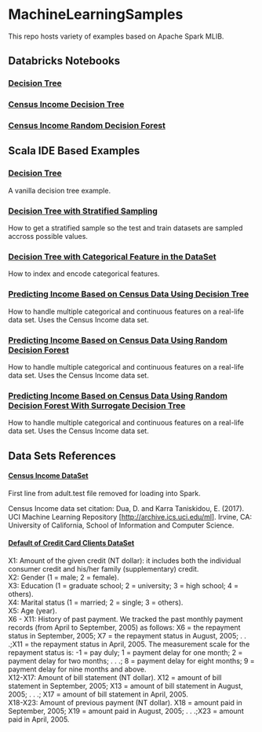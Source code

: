# MachineLearningSamples

This repo hosts variety of examples based on Apache Spark MLIB.

## Databricks Notebooks

### [Decision Tree](https://github.com/FINRAOS/CodeSamples/blob/master/machine-learning-samples/databricks/DecisionTreeShapeExample.scala)

### [Census Income Decision Tree](https://github.com/FINRAOS/CodeSamples/blob/master/machine-learning-samples/databricks/CensusIncomeDecisionTree.scala)

### [Census Income Random Decision Forest](https://github.com/FINRAOS/CodeSamples/blob/master/machine-learning-samples/databricks/CensusIncomeDecisionTree.scala)

## Scala IDE Based Examples

### [Decision Tree](https://github.com/FINRAOS/CodeSamples/blob/master/machine-learning-samples/src/main/scala/org/ibrahim/ezmachinelearning/DTShapeTypeExample.scala)
A vanilla decision tree example.

### [Decision Tree with Stratified Sampling](https://github.com/FINRAOS/CodeSamples/blob/master/machine-learning-samples/src/main/scala/org/ibrahim/ezmachinelearning/DTShapeTypeStratifiedExamples.scala)
How to get a stratified sample so the test and train datasets are sampled accross possible values.

### [Decision Tree with Categorical Feature in the DataSet](https://github.com/FINRAOS/CodeSamples/blob/master/machine-learning-samples/src/main/scala/org/ibrahim/ezmachinelearning/DTShapeTypeWithCategoricalFeaturesExample.scala)
How to index and encode categorical features.

### [Predicting Income Based on Census Data Using Decision Tree](https://github.com/FINRAOS/CodeSamples/blob/master/machine-learning-samples/src/main/scala/org/ibrahim/ezmachinelearning/DTCensusIncomeExample.scala)
How to handle multiple categorical and continuous features on a real-life data set.
Uses the Census Income data set.

### [Predicting Income Based on Census Data Using Random Decision Forest](https://github.com/FINRAOS/CodeSamples/blob/master/machine-learning-samples/src/main/scala/org/ibrahim/ezmachinelearning/RFCensusIncomeExample.scala)
How to handle multiple categorical and continuous features on a real-life data set.
Uses the Census Income data set.

### [Predicting Income Based on Census Data Using Random Decision Forest With Surrogate Decision Tree](https://github.com/FINRAOS/CodeSamples/blob/master/machine-learning-samples/src/main/scala/org/ibrahim/ezmachinelearning/RFWithSurrogateCensusIncomeExample.scala)
How to handle multiple categorical and continuous features on a real-life data set.
Uses the Census Income data set.

## Data Sets References

#### [Census Income DataSet](https://archive.ics.uci.edu/ml/datasets/Census+Income)
First line from adult.test file removed for loading into Spark.

Census Income data set citation:
Dua, D. and Karra Taniskidou, E. (2017). UCI Machine Learning Repository [http://archive.ics.uci.edu/ml]. Irvine, CA: University of California, School of Information and Computer Science.

#### [Default of Credit Card Clients DataSet](https://archive.ics.uci.edu/ml/datasets/default+of+credit+card+clients)

X1: Amount of the given credit (NT dollar): it includes both the individual consumer credit and his/her family (supplementary) credit.
<br/> 
X2: Gender (1 = male; 2 = female).
<br/> 
X3: Education (1 = graduate school; 2 = university; 3 = high school; 4 = others).
<br/> 
X4: Marital status (1 = married; 2 = single; 3 = others).
<br/> 
X5: Age (year).
<br/> 
X6 - X11: History of past payment. We tracked the past monthly payment records (from April to September, 2005) as follows: X6 = the repayment status in September, 2005; X7 = the repayment status in August, 2005; . . .;X11 = the repayment status in April, 2005. The measurement scale for the repayment status is: -1 = pay duly; 1 = payment delay for one month; 2 = payment delay for two months; . . .; 8 = payment delay for eight months; 9 = payment delay for nine months and above.
<br/> 
X12-X17: Amount of bill statement (NT dollar). X12 = amount of bill statement in September, 2005; X13 = amount of bill statement in August, 2005; . . .; X17 = amount of bill statement in April, 2005.
<br/> 
X18-X23: Amount of previous payment (NT dollar). X18 = amount paid in September, 2005; X19 = amount paid in August, 2005; . . .;X23 = amount paid in April, 2005. 
<br/>
